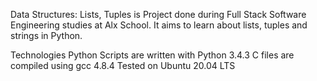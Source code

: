 Data Structures: Lists, Tuples is  Project done during Full Stack Software Engineering studies at Alx School. It aims to learn about lists, tuples and strings in Python.

Technologies
Python Scripts are written with Python 3.4.3
C files are compiled using gcc 4.8.4
Tested on Ubuntu 20.04 LTS
